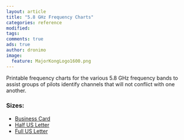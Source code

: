 ```yaml
---
layout: article
title: "5.8 GHz Frequency Charts"
categories: reference
modified:
tags:
comments: true
ads: true
author: dronimo
image:
  feature: MajorKongLogo1600.png
---
```


Printable frequency charts for the various 5.8 GHz frequency bands to assist groups of pilots identify channels that will not conflict with one another.

### Sizes:

* [Business Card]({{site.url}}/files/frequency-charts/frequency-chart_business-card.pdf)
* [Half US Letter]({{site.url}}/files/frequency-charts/frequency-chart_us-letter_half.pdf)
* [Full US Letter]({{site.url}}/files/frequency-charts/frequency-chart_us-letter_full.pdf)